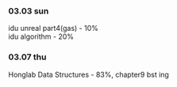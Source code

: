 ### 03.03 sun

idu unreal part4(gas) - 10%<br>
idu algorithm - 20%

### 03.07 thu

Honglab Data Structures - 83%, chapter9 bst ing<br>
